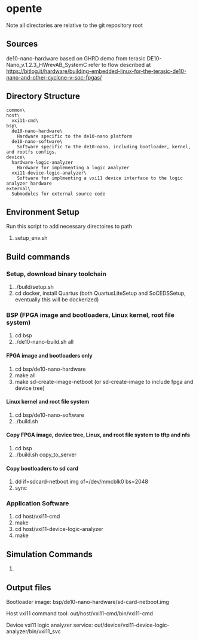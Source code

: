 # opente
Note all directories are relative to the git repository root

## Sources
de10-nano-hardware based on GHRD demo from terasic DE10-Nano_v.1.2.3_HWrevAB_SystemC
refer to flow described at https://bitlog.it/hardware/building-embedded-linux-for-the-terasic-de10-nano-and-other-cyclone-v-soc-fpgas/
## Directory Structure
```
common\
host\
  vxi11-cmd\
bsp\
  de10-nano-hardware\
    Hardware specific to the de10-nano platform
  de10-nano-software\
    Software specific to the de10-nano, including bootloader, kernel, and rootfs configs.
device\
  hardware-logic-analyzer
    Hardware for implementing a logic analyzer
  vxi11-device-logic-analyzer\
    Software for implmenting a vxi11 device interface to the logic analyzer hardware
external\
  Submodules for external source code
```
## Environment Setup
Run this script to add necessary directoires to path
1. setup_env.sh

## Build commands
### Setup, download binary toolchain
1. ./build/setup.sh
2. cd docker, install Quartus (both QuartusLiteSetup and SoCEDSSetup, eventually this will be dockerized)
### BSP (FPGA image and bootloaders, Linux kernel, root file system)
1. cd bsp
2. ./de10-nano-build.sh all
#### FPGA image and bootloaders only
1. cd bsp/de10-nano-hardware
2. make all
3. make sd-create-image-netboot (or sd-create-image to include fpga and device tree)
#### Linux kernel and root file system
1. cd bsp/de10-nano-software
2. ./build.sh
#### Copy FPGA image, device tree, Linux, and root file system to tftp and nfs
1. cd bsp
2. ./build.sh copy_to_server
#### Copy bootloaders to sd card
1. dd if=sdcard-netboot.img of=/dev/mmcblk0 bs=2048
2. sync
### Application Software
1. cd host/vxi11-cmd
2. make
3. cd host/vxi11-device-logic-analyzer
4. make

## Simulation Commands
1. 

## Output files
Bootloader image: bsp/de10-nano-hardware/sd-card-netboot.img

Host vxi11 command tool: out/host/vxi11-cmd/bin/vxi11-cmd

Device vxi11 logic analyzer service: out/device/vxi11-device-logic-analyzer/bin/vxi11_svc

